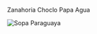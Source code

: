 Zanahoria
Choclo
Papa
Agua

![Sopa Paraguaya](https://assets.elgourmet.com/wp-content/uploads/2023/03/sopa-_73zJ1HWGdac4OQnZEoMTp89ByLbAI5-1024x683.png)